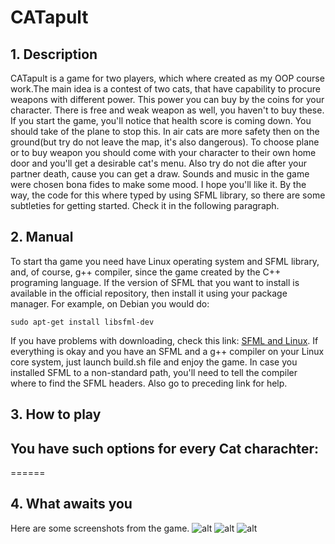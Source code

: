 # CATapult
## 1. Description
CATapult is a game for two players, which where created as my OOP course work.The main idea is a contest of two cats, that have capability to procure weapons with different power. This power you can buy by the coins for your character. There is free and weak weapon as well, you haven't to buy these. If you start the game, you'll notice that health score is coming down. You should take of the plane to stop this. In air cats are more safety then on the ground(but try do not leave the map, it's also dangerous). To choose plane or to buy weapon you should come with your character to their own home door and you'll get a desirable cat's menu. Also try do not die after your partner death, cause you can get a draw. Sounds and music in the game were chosen bona fides to make some mood. I hope you'll like it. By the way, the code for this where typed by using SFML library, so there are some subtleties for getting started. Check it in the following paragraph.
## 2. Manual
To start tha game you need have Linux operating system and SFML library, and, of course, g++ compiler, since the game created by the C++ programing language. If the version of SFML that you want to install is available in the official repository, then install it using your package manager. For example, on Debian you would do:

` sudo apt-get install libsfml-dev `

If you have problems with downloading, check this link: [SFML and Linux](https://www.sfml-dev.org/tutorials/2.5/start-linux.php). If everything is okay and you have an SFML and a g++ compiler on your Linux core system, just launch build.sh file and enjoy the game. In case you installed SFML to a non-standard path, you'll need to tell the compiler where to find the SFML headers. Also go to preceding link for help.
## 3. How to play
You have such options for every Cat charachter:
------
======
## 4. What awaits you
Here are some screenshots from the game.
![alt](/Introduce_pctrs/img3.png)
![alt](/Introduce_pctrs/img1.png)
![alt](/Introduce_pctrs/img2.png)
